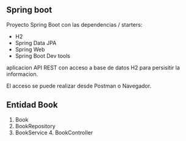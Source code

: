 


## Spring boot

Proyecto Spring Boot con las dependencias / starters:
 
* H2
* Spring Data JPA
* Spring Web
* Spring Boot Dev tools


aplicacion API REST con acceso a base de datos H2 para persisitir la informacion.

El acceso se puede realizar desde Postman o Navegador.

## Entidad Book

1. Book
2. BookRepository
3. BookService
   4. BookController